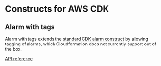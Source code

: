 # Constructs for AWS CDK


## Alarm with tags

Alarm with tags extends the [standard CDK alarm construct](https://docs.aws.amazon.com/cdk/api/v2/docs/aws-cdk-lib.aws_cloudwatch.Alarm.html) by allowing tagging of alarms, which Cloudformation does not currently support out of the box.

[API reference](API.md)